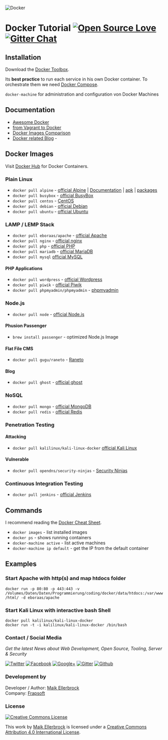![Docker](https://github.frapsoft.com/top/docker.png)

# Docker Tutorial [![Open Source Love](https://badges.frapsoft.com/os/v1/open-source.svg?v=102)](https://github.com/ellerbrock/open-source-badge/) [![Gitter Chat](https://badges.gitter.im/frapsoft/frapsoft.svg)](https://gitter.im/frapsoft/frapsoft/)

## Installation

Download the [Docker Toolbox](https://www.docker.com/products/docker-toolbox).

Its **best practice** to run each service in his own Docker container. To orchestrate them we need [Docker Compose](https://docs.docker.com/compose/).

`docker-machine` for administration and configuration von Docker Machines

## Documentation

- [Awesome Docker](http://veggiemonk.github.io/awesome-docker/)
- [from Vagrant to Docker](http://blog.osteel.me/posts/2015/12/18/from-vagrant-to-docker-how-to-use-docker-for-local-web-development.html)
- [Docker Images Comparison](https://www.brianchristner.io/docker-image-base-os-size-comparison/)
- [Docker related Blog](https://labs.ctl.io/) -

## Docker Images

Visit [Docker Hub](https://hub.docker.com/) for Docker Containers.

### Plain Linux

- `docker pull alpine` - [official Alpine](https://hub.docker.com/_/alpine/) | [Documentation](http://gliderlabs.viewdocs.io/docker-alpine/) | [apk](http://wiki.alpinelinux.org/wiki/Alpine_Linux_package_management#Update_the_Package_list) | [packages](https://pkgs.alpinelinux.org/packages)
- `docker pull busybox` - [official BusyBox](https://hub.docker.com/_/busybox/)
- `docker pull centos` - [CentOS](https://hub.docker.com/_/centos/)
- `docker pull debian` - [official Debian](https://hub.docker.com/_/debian/)
- `docker pull ubuntu` - [official Ubuntu](https://hub.docker.com/_/ubuntu/)

### LAMP / LEMP Stack

- `docker pull eboraas/apache` - [official Apache](https://hub.docker.com/r/eboraas/apache/)
- `docker pull nginx` - [official nginx](https://hub.docker.com/_/nginx/)
- `docker pull php` - [official PHP](https://hub.docker.com/_/php/)
- `docker pull mariadb` - [official MariaDB](https://hub.docker.com/_/mariadb/)
- `docker pull mysql` [official MySQL](https://hub.docker.com/_/mysql/)

#### PHP Applications

- `docker pull wordpress` - [official Wordpress](https://hub.docker.com/_/wordpress/)
- `docker pull piwik` - [official Piwik](https://hub.docker.com/_/piwik/)
- `docker pull phpmyadmin/phpmyadmin` - [phpmyadmin](https://hub.docker.com/r/phpmyadmin/phpmyadmin/)

### Node.js

- `docker pull node` - [official Node.js](https://hub.docker.com/_/node/)

#### Phusion Passenger

- `brew install passenger` - optimized Node.js Image

#### Flat File CMS

- `docker pull gugu/raneto` - [Raneto](https://hub.docker.com/r/gugu/raneto/)

#### Blog

- `docker pull ghost` - [official ghost](https://https://hub.docker.com/_/ghost/.docker.com/r/gugu/raneto/)

### NoSQL

- `docker pull mongo` - [official MongoDB](https://hub.docker.com/_/mongo/)
- `docker pull redis` - [official Redis](https://hub.docker.com/_/redis/)

### Penetration Testing

#### Attacking

- `docker pull kalilinux/kali-linux-docker` [official Kali Linux](https://hub.docker.com/r/kalilinux/kali-linux-docker/)

#### Vulnerable

- `docker pull opendns/security-ninjas` - [Security Ninjas](https://hub.docker.com/r/opendns/security-ninjas/)

### Continuous Integration Testing

- `docker pull jenkins` - [official Jenkins](https://hub.docker.com/_/jenkins/)

## Commands

I recommend reading the [Docker Cheat Sheet](https://github.com/wsargent/docker-cheat-sheet).

- `docker images` - list installed images
- `docker ps` - shows running containers
- `docker-machine active` - list active machines
- `docker-machine ip default` - get the IP from the default container

## Examples

### Start Apache with http(s) and map htdocs folder

`docker run -p 80:80 -p 443:443 -v /Volumes/Daten/Daten/Programmierung/coding/docker/data/htdocs:/var/www/html/ -d eboraas/apache`

### Start Kali Linux with interactive bash Shell

```
docker pull kalilinux/kali-linux-docker
docker run -t -i kalilinux/kali-linux-docker /bin/bash
```

### Contact / Social Media

*Get the latest News about Web Development, Open Source, Tooling, Server & Security*

[![Twitter](https://github.frapsoft.com/social/twitter.png)](https://twitter.com/frapsoft/)
[![Facebook](https://github.frapsoft.com/social/facebook.png)](https://www.facebook.com/frapsoft/)
[![Google+](https://github.frapsoft.com/social/google-plus.png)](https://plus.google.com/116540931335841862774)
[![Gitter](https://github.frapsoft.com/social/gitter.png)](https://gitter.im/frapsoft/frapsoft/)
[![Github](https://github.frapsoft.com/social/github.png)](https://github.com/ellerbrock/)

### Development by 

Developer / Author: [Maik Ellerbrock](https://github.com/ellerbrock/)  
Company: [Frapsoft](https://github.com/frapsoft/)


### License 

<a rel="license" href="http://creativecommons.org/licenses/by/4.0/"><img alt="Creative Commons License" style="border-width:0" src="https://i.creativecommons.org/l/by/4.0/88x31.png" /></a><br />

This work by <a xmlns:cc="http://creativecommons.org/ns#" href="https://github.com/ellerbrock/" property="cc:attributionName" rel="cc:attributionURL">Maik Ellerbrock</a> is licensed under a <a rel="license" href="http://creativecommons.org/licenses/by/4.0/">Creative Commons Attribution 4.0 International License</a>.